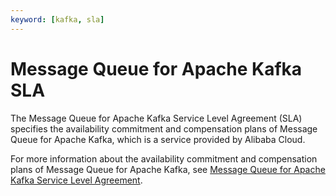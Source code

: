 ```yaml
---
keyword: [kafka, sla]
---
```


# Message Queue for Apache Kafka SLA

The Message Queue for Apache Kafka Service Level Agreement \(SLA\) specifies the availability commitment and compensation plans of Message Queue for Apache Kafka, which is a service provided by Alibaba Cloud.

For more information about the availability commitment and compensation plans of Message Queue for Apache Kafka, see [Message Queue for Apache Kafka Service Level Agreement](https://www.alibabacloud.com/help/doc-detail/154152.htm).

